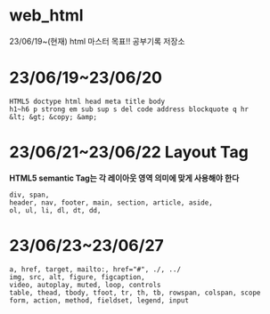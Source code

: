 # web_html
23/06/19~(현재) html 마스터 목표!! 공부기록 저장소

# 23/06/19~23/06/20 

```
HTML5 doctype html head meta title body
h1~h6 p strong em sub sup s del code address blockquote q hr
&lt; &gt; &copy; &amp;
```

# 23/06/21~23/06/22 Layout Tag
**HTML5 semantic Tag는 각 레이아웃 영역 의미에 맞게 사용해야 한다**
```
div, span,
header, nav, footer, main, section, article, aside,
ol, ul, li, dl, dt, dd,
```

# 23/06/23~23/06/27

```
a, href, target, mailto:, href="#", ./, ../
img, src, alt, figure, figcaption,
video, autoplay, muted, loop, controls
table, thead, tbody, tfoot, tr, th, tb, rowspan, colspan, scope
form, action, method, fieldset, legend, input
```
